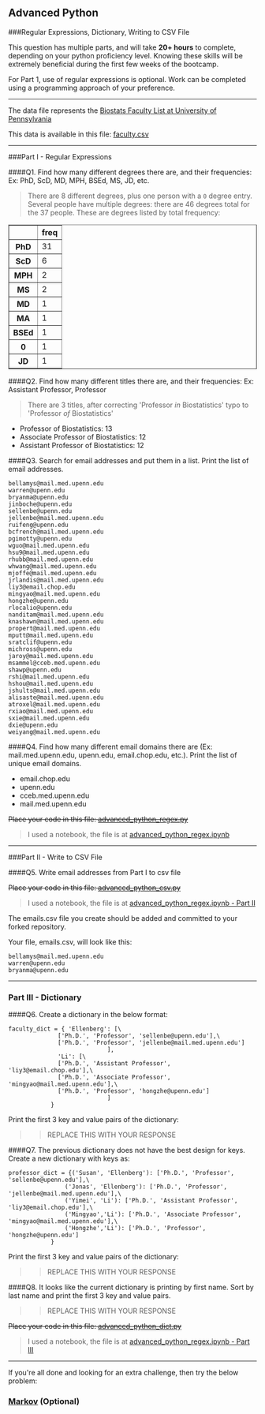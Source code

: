 ## Advanced Python    

###Regular Expressions, Dictionary, Writing to CSV File  

This question has multiple parts, and will take **20+ hours** to complete, depending on your python proficiency level.  Knowing these skills will be extremely beneficial during the first few weeks of the bootcamp.

For Part 1, use of regular expressions is optional.  Work can be completed using a programming approach of your preference.

---

The data file represents the [Biostats Faculty List at University of Pennsylvania](http://www.med.upenn.edu/cceb/biostat/faculty.shtml)

This data is available in this file:  [faculty.csv](python/faculty.csv)

---

###Part I - Regular Expressions  


####Q1. Find how many different degrees there are, and their frequencies: Ex:  PhD, ScD, MD, MPH, BSEd, MS, JD, etc.

> There are 8 different degrees, plus one person with a `0` degree entry. Several people have multiple degrees: there are 46 degrees total for the 37 people. These are degrees listed by total frequency:

<table class="dataframe" border="1">
  <thead>
    <tr style="text-align: right;">
      <th></th>
      <th>freq</th>
    </tr>
  </thead>
  <tbody>
    <tr>
      <th>PhD</th>
      <td>31</td>
    </tr>
    <tr>
      <th>ScD</th>
      <td>6</td>
    </tr>
    <tr>
      <th>MPH</th>
      <td>2</td>
    </tr>
    <tr>
      <th>MS</th>
      <td>2</td>
    </tr>
    <tr>
      <th>MD</th>
      <td>1</td>
    </tr>
    <tr>
      <th>MA</th>
      <td>1</td>
    </tr>
    <tr>
      <th>BSEd</th>
      <td>1</td>
    </tr>
    <tr>
      <th>0</th>
      <td>1</td>
    </tr>
    <tr>
      <th>JD</th>
      <td>1</td>
    </tr>
  </tbody>
</table>


####Q2. Find how many different titles there are, and their frequencies:  Ex:  Assistant Professor, Professor

> There are 3 titles, after correcting 'Professor *in* Biostatistics' typo to 'Professor *of* Biostatistics'

* Professor of Biostatistics: 13
* Associate Professor of Biostatistics: 12
* Assistant Professor of Biostatistics: 12


####Q3. Search for email addresses and put them in a list.  Print the list of email addresses.

```
bellamys@mail.med.upenn.edu
warren@upenn.edu
bryanma@upenn.edu
jinboche@upenn.edu
sellenbe@upenn.edu
jellenbe@mail.med.upenn.edu
ruifeng@upenn.edu
bcfrench@mail.med.upenn.edu
pgimotty@upenn.edu
wguo@mail.med.upenn.edu
hsu9@mail.med.upenn.edu
rhubb@mail.med.upenn.edu
whwang@mail.med.upenn.edu
mjoffe@mail.med.upenn.edu
jrlandis@mail.med.upenn.edu
liy3@email.chop.edu
mingyao@mail.med.upenn.edu
hongzhe@upenn.edu
rlocalio@upenn.edu
nanditam@mail.med.upenn.edu
knashawn@mail.med.upenn.edu
propert@mail.med.upenn.edu
mputt@mail.med.upenn.edu
sratclif@upenn.edu
michross@upenn.edu
jaroy@mail.med.upenn.edu
msammel@cceb.med.upenn.edu
shawp@upenn.edu
rshi@mail.med.upenn.edu
hshou@mail.med.upenn.edu
jshults@mail.med.upenn.edu
alisaste@mail.med.upenn.edu
atroxel@mail.med.upenn.edu
rxiao@mail.med.upenn.edu
sxie@mail.med.upenn.edu
dxie@upenn.edu
weiyang@mail.med.upenn.edu
```

####Q4. Find how many different email domains there are (Ex:  mail.med.upenn.edu, upenn.edu, email.chop.edu, etc.).  Print the list of unique email domains.

* email.chop.edu
* upenn.edu
* cceb.med.upenn.edu
* mail.med.upenn.edu

<s>Place your code in this file: [advanced_python_regex.py](python/advanced_python_regex.py)</s>

> I used a notebook, the file is at [advanced_python_regex.ipynb](python/advanced_python_ALL_PARTS.ipynb)

---

###Part II - Write to CSV File

####Q5.  Write email addresses from Part I to csv file

<s>Place your code in this file: [advanced_python_csv.py](python/advanced_python_csv.py)</s>

> I used a notebook, the file is at [advanced_python_regex.ipynb - Part II](python/advanced_python_ALL_PARTS.ipynb)

The emails.csv file you create should be added and committed to your forked repository.

Your file, emails.csv, will look like this:
```
bellamys@mail.med.upenn.edu
warren@upenn.edu
bryanma@upenn.edu
```

---

### Part III - Dictionary

####Q6.  Create a dictionary in the below format:
```
faculty_dict = { 'Ellenberg': [\
              ['Ph.D.', 'Professor', 'sellenbe@upenn.edu'],\
              ['Ph.D.', 'Professor', 'jellenbe@mail.med.upenn.edu']
                            ],
              'Li': [\
              ['Ph.D.', 'Assistant Professor', 'liy3@email.chop.edu'],\
              ['Ph.D.', 'Associate Professor', 'mingyao@mail.med.upenn.edu'],\
              ['Ph.D.', 'Professor', 'hongzhe@upenn.edu']
                            ]
            }
```
Print the first 3 key and value pairs of the dictionary:

>> REPLACE THIS WITH YOUR RESPONSE

####Q7.  The previous dictionary does not have the best design for keys.  Create a new dictionary with keys as:

```
professor_dict = {('Susan', 'Ellenberg'): ['Ph.D.', 'Professor', 'sellenbe@upenn.edu'],\
                ('Jonas', 'Ellenberg'): ['Ph.D.', 'Professor', 'jellenbe@mail.med.upenn.edu'],\
                ('Yimei', 'Li'): ['Ph.D.', 'Assistant Professor', 'liy3@email.chop.edu'],\
                ('Mingyao','Li'): ['Ph.D.', 'Associate Professor', 'mingyao@mail.med.upenn.edu'],\
                ('Hongzhe','Li'): ['Ph.D.', 'Professor', 'hongzhe@upenn.edu']
            }
```

Print the first 3 key and value pairs of the dictionary:

>> REPLACE THIS WITH YOUR RESPONSE

####Q8.  It looks like the current dictionary is printing by first name.  Sort by last name and print the first 3 key and value pairs.  

>> REPLACE THIS WITH YOUR RESPONSE

<s>Place your code in this file: [advanced_python_dict.py](python/advanced_python_dict.py)</s>

> I used a notebook, the file is at [advanced_python_regex.ipynb - Part III](python/advanced_python_ALL_PARTS.ipynb)

---

If you're all done and looking for an extra challenge, then try the below problem:  

### [Markov](python/markov.py) (Optional)
